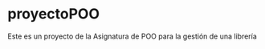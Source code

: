 proyectoPOO
===========

Este es un proyecto de la Asignatura de POO para la gestión de una librería
